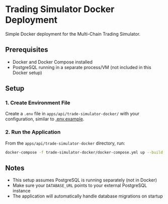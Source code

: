 # Trading Simulator Docker Deployment

Simple Docker deployment for the Multi-Chain Trading Simulator.

## Prerequisites

- Docker and Docker Compose installed
- PostgreSQL running in a separate process/VM (not included in this Docker setup)

## Setup

### 1. Create Environment File

Create a `.env` file in `apps/api/trade-simulator-docker/` with your configuration, similar to [.env.example](../.env.example).

### 2. Run the Application

From the `apps/api/trade-simulator-docker` directory, run:

```bash
docker-compose -f trade-simulator-docker/docker-compose.yml up --build
```

## Notes

- This setup assumes PostgreSQL is running separately (not in Docker)
- Make sure your `DATABASE_URL` points to your external PostgreSQL instance
- The application will automatically handle database migrations on startup
